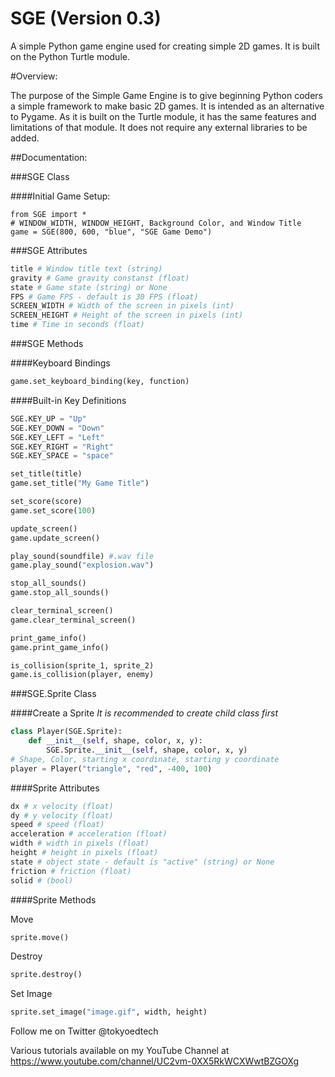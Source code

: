
# SGE (Version 0.3)
A simple Python game engine used for creating simple 2D games.  It is built on the Python Turtle module.

#Overview:

The purpose of the Simple Game Engine is to give beginning Python coders a simple framework to make basic 2D games.  It is intended as an alternative to Pygame. As it is built on the Turtle module, it has the same features and limitations of that module. It does not require any external libraries to be added.

##Documentation:

###SGE Class

####Initial Game Setup:

``` 
from SGE import *
# WINDOW_WIDTH, WINDOW_HEIGHT, Background Color, and Window Title
game = SGE(800, 600, "blue", "SGE Game Demo") 
```

###SGE Attributes
```python
title # Window title text (string)
gravity # Game gravity constanst (float)
state # Game state (string) or None
FPS # Game FPS - default is 30 FPS (float)
SCREEN_WIDTH # Width of the screen in pixels (int)
SCREEN_HEIGHT # Height of the screen in pixels (int)
time # Time in seconds (float)
```

###SGE Methods

####Keyboard Bindings
```python
game.set_keyboard_binding(key, function)
```
####Built-in Key Definitions
```python    
SGE.KEY_UP = "Up"
SGE.KEY_DOWN = "Down"
SGE.KEY_LEFT = "Left"
SGE.KEY_RIGHT = "Right"
SGE.KEY_SPACE = "space"
```

```python
set_title(title)
game.set_title("My Game Title")
```

```python
set_score(score)
game.set_score(100)
```

```python
update_screen()
game.update_screen()
```

```python
play_sound(soundfile) #.wav file
game.play_sound("explosion.wav")
```

```python
stop_all_sounds()
game.stop_all_sounds()
```

```python
clear_terminal_screen()
game.clear_terminal_screen()
```

```python
print_game_info()
game.print_game_info()
```

```python
is_collision(sprite_1, sprite_2)
game.is_collision(player, enemy)
```

###SGE.Sprite Class

####Create a Sprite
*It is recommended to create child class first*

```python
class Player(SGE.Sprite):
    def __init__(self, shape, color, x, y):
        SGE.Sprite.__init__(self, shape, color, x, y)
# Shape, Color, starting x coordinate, starting y coordinate
player = Player("triangle", "red", -400, 100)
```

####Sprite Attributes

```python
dx # x velocity (float)
dy # y velocity (float)
speed # speed (float)
acceleration # acceleration (float)
width # width in pixels (float)
height # height in pixels (float)
state # object state - default is "active" (string) or None
friction # friction (float)
solid # (bool)
```

####Sprite Methods

Move
```python
sprite.move()
```

Destroy
```python
sprite.destroy()
```

Set Image
```python
sprite.set_image("image.gif", width, height)
```



Follow me on Twitter @tokyoedtech

Various tutorials available on my YouTube Channel at https://www.youtube.com/channel/UC2vm-0XX5RkWCXWwtBZGOXg
